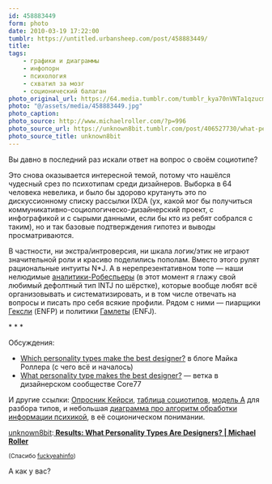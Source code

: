 ```yaml
---
id: 458883449
form: photo
date: 2010-03-19 17:22:00
tumblr: https://untitled.urbansheep.com/post/458883449/
title:
tags:
    - графики и диаграммы
    - инфопорн
    - психология
    - схватил за мозг
    - соционический балаган
photo_original_url: https://64.media.tumblr.com/tumblr_kya70nVNTa1qzucm5o1_r1_1280.jpg
photo: "@/assets/media/458883449.jpg"
photo_caption:
photo_source: http://www.michaelroller.com/?p=996
photo_source_url: https://unknown8bit.tumblr.com/post/406527730/what-personality-types-are-designers
photo_source_title: unknown8bit
---
```


<p>Вы давно в последний раз искали ответ на вопрос о своём социотипе?</p>

<p>Это снова оказывается интересной темой, потому что нашёлся чудесный срез по психотипам среди дизайнеров. Выборка в 64 человека невелика, и было бы здорово крутануть это по дискуссионному списку рассылки IXDA (ух, какой мог бы получиться коммуникативно-социологическо-дизайнерский проект, с инфографикой и с сырыми данными, если бы кто из ребят собрался с таким), но и так базовые подтверждения гипотез и выводы просматриваются.</p>

<p>В частности, ни экстра/интроверсия, ни шкала логик/этик не играют значительной роли и красиво поделились пополам. Вместо этого рулят рациональные интуиты N*J. А в нерепрезентативном топе — наши нелюдимые <a href="http://www.socionika.info/tip/lii.html">аналитики-Робеспьеры</a> (в этот момент я глажу свой любимый дефолтный тип INTJ по шёрстке), которые вообще любят всё организовывать и систематизировать, и в том числе отвечать на вопросы и писать про себя всякие профили. Рядом с ними — пиарщики <a href="http://www.socionika.info/tip/iee.html">Гексли</a> (ENFP) и политики <a href="http://www.socionika.info/tip/eie.html">Гамлеты</a> (ENFJ).</p>

<p>* * *</p>

<p>Обсуждения:</p>

<ul><li><a href="http://www.michaelroller.com/?p=984">Which personality types make the best designer?</a> в блоге Майка Роллера (с чего всё и началось)</li>
<li><a href="http://boards.core77.com/viewtopic.php?f=5&amp;t=20813">What personality type makes the best designer?</a> — ветка в дизайнерском сообществе Core77</li>
</ul><p>И другие ссылки: <a href="http://www.socionics.org/test/keirsey.asp">Опросник Кейрси</a>, <a href="http://www.socionics.org/type/default.aspx">таблица социотипов</a>, <a href="http://www.socionika.info/model.html">модель А</a> для разбора типов, и небольшая <a href="http://www.socionika.info/algoritm.html">диаграмма про алгоритм обработки информации психикой</a>, в её соционическом понимании.</p>

<p><a href="http://unknown8bit.org/post/406527730/what-personality-types-are-designers">unknown8bit</a>:<a href="http://www.michaelroller.com/?p=996"><strong> Results: What Personality Types Are Designers? | Michael Roller</strong></a></p>

<p><small>(Спасибо <a href="http://infothesis.yanamitchell.com/post/456695063/what-personality-types-are-designers" class="tumblr_blog">fuckyeahinfo</a>)</small></p>

<p>А как у вас?</p>
